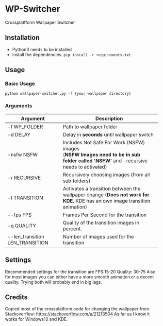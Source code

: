 # WP-Switcher
Crossplattform Wallpaper Switcher

## Installation

* Python3 needs to be installed
* Install the dependencies: `pip install -r requirements.txt`

## Usage

### Basic Usage
`python wallpaper-switcher.py -f {your wallpaper directory}`
### Arguments
Argument | Description
------------ | -------------
-f WP_FOLDER | Path to wallpaper folder
-d DELAY | Delay in **seconds** until wallpaper switch
-nsfw NSFW | Includes Not Safe For Work (NSFW) images<br/>(**NSFW Images need to be in sub folder called 'NSFW'** and -recursive needs to activated)
-r RECURSIVE| Recursively choosing images (from all sub folders)
-t TRANSITION | Activates a transition between the wallpaper change (**Does not work for KDE.** KDE has an own image transition animation)
--fps FPS | Frames Per Second for the transition
-q QUALITY| Quality of the transition images in percent.
--len_transition LEN_TRANSITION| Number of images used for the transition

## Settings
Recommended settings for the transition are FPS:15-20 Quality: 30-75
Also for most images you can either have a more smooth animation or a decent quality. Trying both will probably end in big lags.


## Credits
Copied most of the crossplatform code for changing the wallpaper from Stackoverflow: https://stackoverflow.com/a/21213504
As far as I know it works for Windows10 and KDE.
